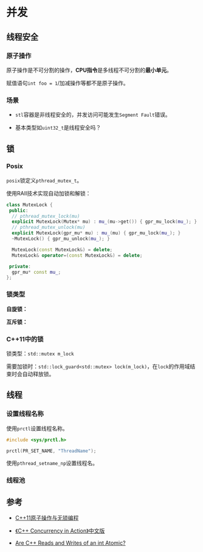 # 并发

## 线程安全

### 原子操作

原子操作是不可分割的操作，**CPU指令**是多线程不可分割的**最小单元**。

赋值语句`int foo = 1`/加减操作等都不是原子操作。

### 场景

- `stl`容器是非线程安全的，并发访问可能发生`Segment Fault`错误。

- 基本类型如`uint32_t`是线程安全吗？

## 锁

### Posix

`posix`锁定义`pthread_mutex_t`。

使用RAII技术实现自动加锁和解锁：

```c++
class MutexLock {
 public:
  // pthread_mutex_lock(mu)
  explicit MutexLock(Mutex* mu) : mu_(mu->get()) { gpr_mu_lock(mu_); }
  // pthread_mutex_unlock(mu)
  explicit MutexLock(gpr_mu* mu) : mu_(mu) { gpr_mu_lock(mu_); }
  ~MutexLock() { gpr_mu_unlock(mu_); }

  MutexLock(const MutexLock&) = delete;
  MutexLock& operator=(const MutexLock&) = delete;

 private:
  gpr_mu* const mu_;
};
```

### 锁类型

**自旋锁：**

**互斥锁：**

### C++11中的锁

锁类型：`std::mutex m_lock`

需要加锁时：`std::lock_guard<std::mutex> lock(m_lock)`，在`lock`的作用域结束时会自动释放锁。

## 线程

### 设置线程名称

使用`prctl`设置线程名称。

```c++
#include <sys/prctl.h>

prctl(PR_SET_NAME, "ThreadName");  
```

使用`pthread_setname_np`设置线程名。

### 线程池

## 参考

- [C++11原子操作与无锁编程](https://zhuanlan.zhihu.com/p/24983412)

- [《C++ Concurrency in Action》中文版](https://wiki.jikexueyuan.com/project/cplusplus-concurrency-action/content/about_this_book/about_this_book-chinese.html)

- [Are C++ Reads and Writes of an int Atomic?](https://stackoverflow.com/questions/54188/are-c-reads-and-writes-of-an-int-atomic)
